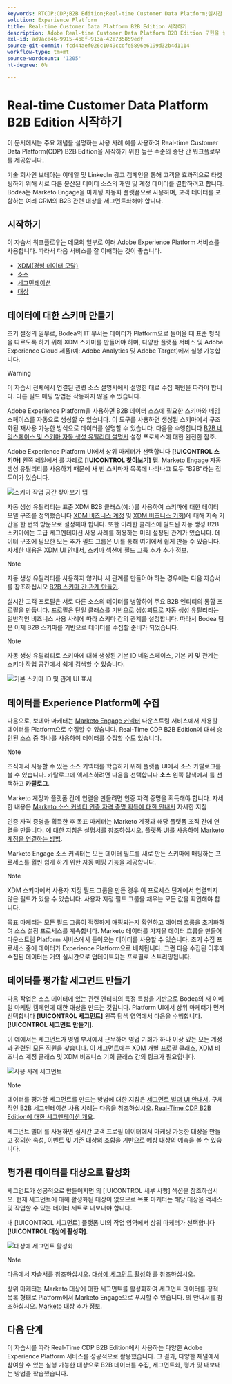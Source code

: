 ```yaml
---
keywords: RTCDP;CDP;B2B Edition;Real-time Customer Data Platform;실시간 고객 데이터 플랫폼;실시간 cdp;b2b;cdp
solution: Experience Platform
title: Real-time Customer Data Platform B2B Edition 시작하기
description: Adobe Real-time Customer Data Platform B2B Edition 구현을 설정할 때 이 샘플 시나리오를 예로 사용하십시오.
exl-id: ad9ace46-9915-4b8f-913a-42e735859edf
source-git-commit: fcd44aef026c1049ccdfe5896e6199d32b4d1114
workflow-type: tm+mt
source-wordcount: '1205'
ht-degree: 0%

---
```


# Real-time Customer Data Platform B2B Edition 시작하기

이 문서에서는 주요 개념을 설명하는 사용 사례 예를 사용하여 Real-time Customer Data Platform(CDP) B2B Edition을 시작하기 위한 높은 수준의 종단 간 워크플로우를 제공합니다.

기술 회사인 보데아는 이메일 및 LinkedIn 광고 캠페인을 통해 고객을 효과적으로 타겟팅하기 위해 서로 다른 분산된 데이터 소스의 개인 및 계정 데이터를 결합하려고 합니다. Bodea는 Marketo Engage을 마케팅 자동화 플랫폼으로 사용하며, 고객 데이터를 포함하는 여러 CRM의 B2B 관련 대상을 세그먼트화해야 합니다.

## 시작하기

이 자습서 워크플로우는 데모의 일부로 여러 Adobe Experience Platform 서비스를 사용합니다. 따라서 다음 서비스를 잘 이해하는 것이 좋습니다.

- [XDM(경험 데이터 모달)](../xdm/home.md)
- [소스](../sources/home.md)
- [세그먼테이션](../segmentation/home.md)
- [대상](../destinations/home.md)

## 데이터에 대한 스키마 만들기

초기 설정의 일부로, Bodea의 IT 부서는 데이터가 Platform으로 들어올 때 표준 형식을 따르도록 하기 위해 XDM 스키마를 만들어야 하며, 다양한 플랫폼 서비스 및 Adobe Experience Cloud 제품(예: Adobe Analytics 및 Adobe Target)에서 실행 가능합니다.

>[!WARNING]
>
>이 자습서 전체에서 연결된 관련 소스 설명서에서 설명한 대로 수집 패턴을 따라야 합니다. 다른 필드 매핑 방법은 작동하지 않을 수 있습니다.

Adobe Experience Platform을 사용하면 B2B 데이터 소스에 필요한 스키마와 네임스페이스를 자동으로 생성할 수 있습니다. 이 도구를 사용하면 생성된 스키마에서 구조화된 재사용 가능한 방식으로 데이터를 설명할 수 있습니다. 다음을 수행합니다 [B2B 네임스페이스 및 스키마 자동 생성 유틸리티 설명서](../sources/connectors/adobe-applications/marketo/marketo-namespaces.md) 설정 프로세스에 대한 완전한 참조.

Adobe Experience Platform UI에서 상위 마케터가 선택합니다 **[!UICONTROL 스키마]** 왼쪽 레일에서 를 차례로 **[!UICONTROL 찾아보기]** 탭. Marketo Engage 자동 생성 유틸리티를 사용하기 때문에 새 빈 스키마가 목록에 나타나고 모두 &quot;B2B&quot;라는 접두어가 있습니다.

![스키마 작업 공간 찾아보기 탭](./assets/b2b-tutorial/empty-b2b-schemas.png)

자동 생성 유틸리티는 표준 XDM B2B 클래스(예: )를 사용하여 스키마에 대한 데이터 모델 구조를 정의했습니다 [XDM 비즈니스 계정](../xdm/classes/b2b/business-account.md) 및 [XDM 비즈니스 기회](../xdm/classes/b2b/business-opportunity.md))에 대해 지속 기간을 한 번의 방문으로 설정해야 합니다. 또한 이러한 클래스에 빌드된 자동 생성 B2B 스키마에는 고급 세그멘테이션 사용 사례를 허용하는 미리 설정된 관계가 있습니다. 데이터 구조에 필요한 모든 추가 필드 그룹은 UI를 통해 여기에서 쉽게 만들 수 있습니다. 자세한 내용은 [XDM UI 안내서, 스키마 섹션에 필드 그룹 추가](../xdm/ui/resources/schemas.md#add-field-groups) 추가 정보.

>[!NOTE]
> 
>자동 생성 유틸리티를 사용하지 않거나 새 관계를 만들어야 하는 경우에는 다음 자습서를 참조하십시오 [B2B 스키마 간 관계 만들기](../xdm/tutorials/relationship-b2b.md).

실시간 고객 프로필은 서로 다른 소스의 데이터를 병합하여 주요 B2B 엔티티의 통합 프로필을 만듭니다. 프로필은 단일 클래스를 기반으로 생성되므로 자동 생성 유틸리티는 일반적인 비즈니스 사용 사례에 따라 스키마 간의 관계를 설정합니다. 따라서 Bodea 팀은 이제 B2B 스키마를 기반으로 데이터를 수집할 준비가 되었습니다.

>[!NOTE]
> 
>자동 생성 유틸리티로 스키마에 대해 생성된 기본 ID 네임스페이스, 기본 키 및 관계는 스키마 작업 공간에서 쉽게 검색할 수 있습니다.
>
>![기본 스키마 ID 및 관계 UI 표시](./assets/b2b-tutorial/schema-identity-relationship.png)

## 데이터를 Experience Platform에 수집

다음으로, 보데아 마케터는 [Marketo Engage 커넥터](../sources/connectors/adobe-applications/marketo/marketo.md) 다운스트림 서비스에서 사용할 데이터를 Platform으로 수집할 수 있습니다. Real-Time CDP B2B Edition에 대해 승인된 소스 중 하나를 사용하여 데이터를 수집할 수도 있습니다.

>[!NOTE]
> 
>조직에서 사용할 수 있는 소스 커넥터를 학습하기 위해 플랫폼 UI에서 소스 카탈로그를 볼 수 있습니다. 카탈로그에 액세스하려면 다음을 선택합니다 **소스** 왼쪽 탐색에서 를 선택하고 **카탈로그**.

Marketo 계정과 플랫폼 간에 연결을 만들려면 인증 자격 증명을 획득해야 합니다. 자세한 내용은 [Marketo 소스 커넥터 인증 자격 증명 획득에 대한 안내서](../sources/connectors/adobe-applications/marketo/marketo-auth.md) 자세한 지침

인증 자격 증명을 획득한 후 목표 마케터는 Marketo 계정과 해당 플랫폼 조직 간에 연결을 만듭니다. 에 대한 지침은 설명서를 참조하십시오. [플랫폼 UI를 사용하여 Marketo 계정을 연결하는 방법](../sources/tutorials/ui/create/adobe-applications/marketo.md).

Marketo Engage 소스 커넥터는 모든 데이터 필드를 새로 만든 스키마에 매핑하는 프로세스를 훨씬 쉽게 하기 위한 자동 매핑 기능을 제공합니다.

>[!NOTE]
> 
>XDM 스키마에서 사용자 지정 필드 그룹을 만든 경우 이 프로세스 단계에서 연결되지 않은 필드가 있을 수 있습니다. 사용자 지정 필드 그룹을 채우는 모든 값을 확인해야 합니다.

목표 마케터는 모든 필드 그룹이 적절하게 매핑되는지 확인하고 데이터 흐름을 초기화하여 소스 설정 프로세스를 계속합니다. Marketo 데이터를 가져올 데이터 흐름을 만들어 다운스트림 Platform 서비스에서 들어오는 데이터를 사용할 수 있습니다. 초기 수집 프로세스 중에 데이터가 Experience Platform으로 배치됩니다. 그런 다음 수집된 이후에 수집된 데이터는 거의 실시간으로 업데이트되는 프로필로 스트리밍됩니다.

## 데이터를 평가할 세그먼트 만들기

다음 작업은 소스 데이터에 있는 관련 엔티티의 특정 특성을 기반으로 Bodea의 새 이메일 마케팅 캠페인에 대한 대상을 만드는 것입니다. Platform UI에서 상위 마케터가 먼저 선택합니다 **[!UICONTROL 세그먼트]** 왼쪽 탐색 영역에서 다음을 수행합니다. **[!UICONTROL 세그먼트 만들기]**.

이 예에서는 세그먼트가 영업 부서에서 근무하며 영업 기회가 하나 이상 있는 모든 계정과 관련된 모든 직원을 찾습니다. 이 세그먼트에는 XDM 개별 프로필 클래스, XDM 비즈니스 계정 클래스 및 XDM 비즈니스 기회 클래스 간의 링크가 필요합니다.

![사용 사례 세그먼트](./assets/b2b-tutorial/use-case-segment.png)

>[!NOTE]
> 
>데이터를 평가할 세그먼트를 만드는 방법에 대한 지침은 [세그먼트 빌더 UI 안내서](../segmentation/ui/segment-builder.md). 구체적인 B2B 세그멘테이션 사용 사례는 다음을 참조하십시오. [Real-Time CDP B2B Edition에 대한 세그멘테이션 개요](./segmentation/b2b.md).

세그먼트 빌더 를 사용하면 실시간 고객 프로필 데이터에서 마케팅 가능한 대상을 만들고 정의한 속성, 이벤트 및 기존 대상의 조합을 기반으로 예상 대상의 예측을 볼 수 있습니다.

## 평가된 데이터를 대상으로 활성화

세그먼트가 성공적으로 만들어지면 의 [!UICONTROL 세부 사항] 섹션을 참조하십시오. 현재 세그먼트에 대해 활성화된 대상이 없으므로 목표 마케터는 해당 대상을 액세스 및 작업할 수 있는 데이터 세트로 내보내야 합니다.

내 [!UICONTROL 세그먼트] 플랫폼 UI의 작업 영역에서 상위 마케터가 선택합니다 **[!UICONTROL 대상에 활성화]**.

![대상에 세그먼트 활성화](./assets/b2b-tutorial/activate-to-destination.png)

>[!NOTE]
> 
>다음에서 자습서를 참조하십시오. [대상에 세그먼트 활성화](https://experienceleague.adobe.com/docs/marketo/using/product-docs/core-marketo-concepts/smart-lists-and-static-lists/static-lists/push-an-adobe-experience-cloud-segment-to-a-marketo-static-list.html) 를 참조하십시오.

상위 마케터는 Marketo 대상에 대한 세그먼트를 활성화하여 세그먼트 데이터를 정적 목록 형태로 Platform에서 Marketo Engage으로 푸시할 수 있습니다. 의 안내서를 참조하십시오. [Marketo 대상](https://experienceleague.adobe.com/docs/experience-platform/destinations/catalog/adobe/marketo-engage.html) 추가 정보.

## 다음 단계

이 자습서를 따라 Real-Time CDP B2B Edition에서 사용하는 다양한 Adobe Experience Platform 서비스를 성공적으로 활용했습니다. 그 결과, 다양한 채널에서 참여할 수 있는 실행 가능한 대상으로 B2B 데이터를 수집, 세그먼트화, 평가 및 내보내는 방법을 학습했습니다.
